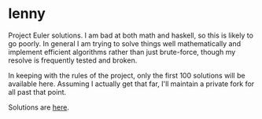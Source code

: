# lenny

Project Euler solutions. I am bad at both math and haskell, so this is likely to go poorly.
In general I am trying to solve things well mathematically and implement efficient algorithms
rather than just brute-force, though my resolve is frequently tested and broken.

In keeping with the rules of the project, only the first 100 solutions will be available here.
Assuming I actually get that far, I'll maintain a private fork for all past that point.

Solutions are [here](https://github.com/mirichan/euler/tree/master/src/Problems).
